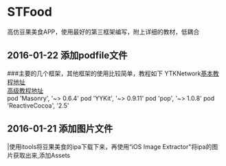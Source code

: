 # STFood
高仿豆果美食APP，使用最好的第三框架编写，附上详细的教材，低耦合
## 2016-01-22 添加podfile文件
###主要的几个框架，其他框架的使用比较简单，教程如下
  YTKNetwork[基本教程地址](https://github.com/yuantiku/YTKNetwork/blob/master/BasicGuide.md)<br/>
            [高级教程地址](https://github.com/yuantiku/YTKNetwork/blob/master/ProGuide.md)<br/>
pod 'Masonry', '~> 0.6.4'
pod 'YYKit', '~> 0.9.11'
pod 'pop', '~> 1.0.8'
pod 'ReactiveCocoa', '2.5'

## 2016-01-21 添加图片文件
  |使用itools将豆果美食的ipa下载下来，再使用“iOS Image Extractor"将ipa的图片获取出来,添加Assets
